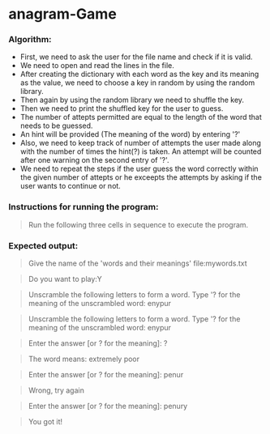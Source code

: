 # anagram-Game

### Algorithm:

- First, we need to ask the user for the file name and check if it is valid. 
- We need to open and read the lines in the file.
- After creating the dictionary with each word as the key and its meaning as the value, we need to choose a key in random by using the random library.
- Then again by using the random library we need to shuffle the key.
- Then we need to print the shuffled key for the user to guess.
- The number of attepts permitted are equal to the length of the word that needs to be guessed.
- An hint will be provided (The meaning of the word) by entering '?'
- Also, we need to keep track of number of attempts the user made along with the number of times the hint(?) is taken. An attempt will be counted after one warning on the second entry of '?'.
- We need to repeat the steps if the user guess the word correctly within the given number of attepts or he exceepts the attempts by asking if the user wants to continue or not.

### Instructions for running the program:

> Run the following three cells in sequence to execute the program.

### Expected output:


> Give the name of the 'words and their meanings' file:mywords.txt

> Do you want to play:Y

> Unscramble the following letters to form a word. Type '? for the meaning of the unscrambled word: enypur

> Unscramble the following letters to form a word. Type '? for the meaning of the unscrambled word: enypur

> Enter the answer [or ? for the meaning]: ?

> The word means: extremely poor

> Enter the answer [or ? for the meaning]: penur

> Wrong, try again

> Enter the answer [or ? for the meaning]: penury

> You got it!
